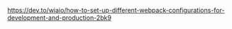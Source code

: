 https://dev.to/wiaio/how-to-set-up-different-webpack-configurations-for-development-and-production-2bk9

